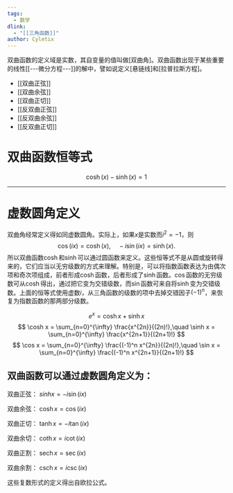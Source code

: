 ```yaml
---
tags:
  - 数学
dlink:
  - "[[三角函数]]"
author: Cyletix
---
```

双曲函数的定义域是实数，其自变量的值叫做[双曲角]。双曲函数出现于某些重要的线性[[---微分方程---]]的解中，譬如说定义[悬链线]和[拉普拉斯方程]。

- [[双曲正弦]]
- [[双曲余弦]]
- [[双曲正切]]
- [[反双曲正弦]]
- [[反双曲余弦]]
- [[反双曲正切]]


# 双曲函数恒等式
$$\cosh(x)-\sinh(x)=1$$

---
# 虚数圆角定义
双曲角经常定义得如同虚数圆角。实际上，如果$x$是实数而$i^2 = -1$，则
$$
\cos(ix) = \cosh(x),\quad -i\sin(ix) = \sinh(x).
$$
所以双曲函数$\cosh$和$\sinh$可以通过圆函数来定义。这些恒等式不是从圆或旋转得来的，它们应当以无穷级数的方式来理解。特别是，可以将指数函数表达为由偶次项和奇次项组成，前者形成$\cosh$函数，后者形成了$\sinh$函数。$\cos$函数的无穷级数可从$\cosh$得出，通过把它变为交错级数，而$\sin$函数可来自将$\sinh$变为交错级数。上面的恒等式使用虚数$i$，从三角函数的级数的项中去掉交错因子$(-1)^n$，来恢复为指数函数的那两部分级数。

$$
e^x = \cosh x + \sinh x
$$
$$
\cosh x = \sum_{n=0}^{\infty} \frac{x^{2n}}{(2n)!},\quad \sinh x = \sum_{n=0}^{\infty} \frac{x^{2n+1}}{(2n+1)!}
$$
$$
\cos x = \sum_{n=0}^{\infty} \frac{(-1)^n x^{2n}}{(2n)!},\quad \sin x = \sum_{n=0}^{\infty} \frac{(-1)^n x^{2n+1}}{(2n+1)!}
$$

## 双曲函数可以通过虚数圆角定义为：

双曲正弦：
$sinh x = -i\sin(ix)$

双曲余弦：
$\cosh x = \cos(ix)$

双曲正切：
$\tanh x = -i\tan(ix)$

双曲余切：
$\coth x = i\cot(ix)$

双曲正割：
$\operatorname{sech} x = \sec(ix)$

双曲余割：
$\operatorname{csch} x = i\csc(ix)$

这些复数形式的定义得出自欧拉公式。